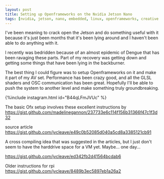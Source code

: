 ```yaml
---
layout: post
title: Setting up Openframeworks on the Nvidia Jetson Nano
tags: [nvidia, jetson, nano, embedded, linux, openframeworks, creative coding, glsl]
---
```

I've been meaning to crack open the Jetson and do something useful with it because it's just been months that it's been lying around and I haven't been able to do anything with it.

I recently was bedridden because of an almost epidemic of Dengue that has been ravaging these parts. Part of my recovery was getting down and getting some things that have been lying in the backburner.

The best thing I could figure was to setup Openframeworks on it and make it part of my AV set. Performance has been crazy good, and all the GLSL shaders and OSC communication has been great. Hopefully I'll be able to push the system to another level and make something truly groundbreaking.

{%include instagram.html id="B44qLFmJVUc" %}

The basic Ofx setup involves these excellent instructions by
https://gist.github.com/madelinegannon/237733e6c114f156b31366f47c1f3d32

source article
https://gist.github.com/jvcleave/e49c0b52085d040a5cd8a3385121cb91

A cross compiling idea that was suggested in the articles, but I just don't seem to have the harddrive space for a VM yet. Maybe... one day...

https://gist.github.com/jvcleave/ed342fb2d41564bcdab6

Older instructions for rpi
https://gist.github.com/jvcleave/8489b3ec5897eb1a26a2

<script async src="//www.instagram.com/embed.js"></script>
